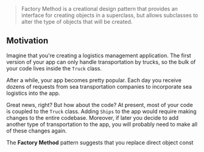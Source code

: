 > Factory Method is a creational design pattern that provides an interface for creating objects in a superclass, but allows subclasses to alter the type of objects that will be created.
## Motivation
Imagine that you're creating a logistics management application. The first version of your app can only handle transportation by trucks, so the bulk of your code lives inside the `Truck` class.

After a while, your app becomes pretty popular. Each day you receive dozens of requests from sea transportation companies to incorporate sea logistics into the app.

Great news, right? But how about the code? At present, most of your code is coupled to the `Truck` class. Adding `Ships` to the app would require making changes to the entire codebase. Moreover, if later you decide to add another type of transportation to the app, you will probably need to make all of these changes again.

The **Factory Method** pattern suggests that you replace direct object const